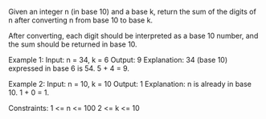 Given an integer n (in base 10) and a base k, return the sum of the digits of n after converting n from base 10 to base k.

After converting, each digit should be interpreted as a base 10 number, and the sum should be returned in base 10.

Example 1:
Input: n = 34, k = 6
Output: 9
Explanation: 34 (base 10) expressed in base 6 is 54. 5 + 4 = 9.

Example 2:
Input: n = 10, k = 10
Output: 1
Explanation: n is already in base 10. 1 + 0 = 1.
 
Constraints:
1 <= n <= 100
2 <= k <= 10